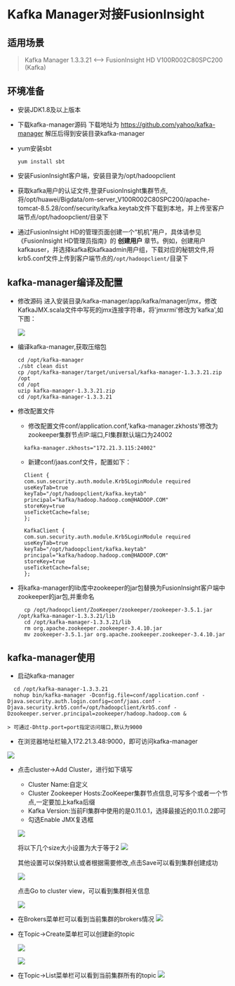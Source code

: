 # Kafka Manager对接FusionInsight

## 适用场景

> Kafka Manager 1.3.3.21 <--> FusionInsight HD V100R002C80SPC200 (Kafka)

## 环境准备
  * 安装JDK1.8及以上版本

  * 下载kafka-manager源码
    下载地址为 https://github.com/yahoo/kafka-manager
    解压后得到安装目录kafka-manager

  * yum安装sbt
      ```
      yum install sbt
      ```
  * 安装FusionInsight客户端，安装目录为/opt/hadoopclient

  * 获取kafka用户的认证文件,登录FusionInsight集群节点,将/opt/huawei/Bigdata/om-server_V100R002C80SPC200/apache-tomcat-8.5.28/conf/security/kafka.keytab文件下载到本地，并上传至客户端节点/opt/hadoopclient/目录下

  * 通过FusionInsight HD的管理页面创建一个“机机”用户，具体请参见《FusionInsight HD管理员指南》的 **创建用户** 章节。例如，创建用户kafkauser，并选择kafka和kafkaadmin用户组，下载对应的秘钥文件,将krb5.conf文件上传到客户端节点的`/opt/hadoopclient/`目录下

## kafka-manager编译及配置

  * 修改源码
    进入安装目录/kafka-manager/app/kafka/manager/jmx，修改KafkaJMX.scala文件中写死的jmx连接字符串，将'jmxrmi'修改为'kafka',如下图：

    ![](assets/Kafka_Manager/001.png)

  * 编译kafka-manager,获取压缩包
      ```
      cd /opt/kafka-manager
      ./sbt clean dist
      cp /opt/kafka-manager/target/universal/kafka-manager-1.3.3.21.zip /opt
      cd /opt
      uzip kafka-manager-1.3.3.21.zip
      cd /opt/kafka-manager-1.3.3.21      
      ```
  * 修改配置文件
    - 修改配置文件conf/application.conf,'kafka-manager.zkhosts'修改为zookeeper集群节点IP:端口,FI集群默认端口为24002
    ```
      kafka-manager.zkhosts="172.21.3.115:24002"
    ```
    - 新建conf/jaas.conf文件，配置如下：
    ```
      Client {
      com.sun.security.auth.module.Krb5LoginModule required
      useKeyTab=true
      keyTab="/opt/hadoopclient/kafka.keytab"
      principal="kafka/hadoop.hadoop.com@HADOOP.COM"
      storeKey=true
      useTicketCache=false;
      };

      KafkaClient {
      com.sun.security.auth.module.Krb5LoginModule required
      useKeyTab=true
      keyTab="/opt/hadoopclient/kafka.keytab"
      principal="kafka/hadoop.hadoop.com@HADOOP.COM"
      storeKey=true
      useTicketCache=false;
      };
    ```

  * 将kafka-manager的lib库中zookeeper的jar包替换为FusionInsight客户端中zookeeper的jar包,并重命名
    ```
      cp /opt/hadoopclient/ZooKeeper/zookeeper/zookeeper-3.5.1.jar /opt/kafka-manager-1.3.3.21/lib
      cd /opt/kafka-manager-1.3.3.21/lib
      rm org.apache.zookeeper.zookeeper-3.4.10.jar
      mv zookeeper-3.5.1.jar org.apache.zookeeper.zookeeper-3.4.10.jar
    ```

## kafka-manager使用
  * 启动kafka-manager
  ```
    cd /opt/kafka-manager-1.3.3.21
    nohup bin/kafka-manager -Dconfig.file=conf/application.conf -Djava.security.auth.login.config=conf/jaas.conf -Djava.security.krb5.conf=/opt/hadoopclient/krb5.conf -Dzookeeper.server.principal=zookeeper/hadoop.hadoop.com &
  ```
    > 可通过-Dhttp.port=port指定访问端口,默认为9000

  * 在浏览器地址栏输入172.21.3.48:9000，即可访问kafka-manager

  ![](assets/Kafka_Manager/002.png)

  * 点击cluster->Add Cluster，进行如下填写
    - Cluster Name:自定义
    - Cluster Zookeeper Hosts:ZooKeeper集群节点信息,可写多个或者一个节点,一定要加上kafka后缀
    - Kafka Version:当前FI集群中使用的是0.11.0.1，选择最接近的0.11.0.2即可
    - 勾选Enable JMX复选框

    ![](assets/Kafka_Manager/003.png)

    将以下几个size大小设置为大于等于2
    ![](assets/Kafka_Manager/004.png)

    其他设置可以保持默认或者根据需要修改,点击Save可以看到集群创建成功

    ![](assets/Kafka_Manager/005.png)

    点击Go to cluster view，可以看到集群相关信息

    ![](assets/Kafka_Manager/006.png)

 * 在Brokers菜单栏可以看到当前集群的brokers情况
    ![](assets/Kafka_Manager/007.png)

 * 在Topic->Create菜单栏可以创建新的topic

    ![](assets/Kafka_Manager/008.png)

    ![](assets/Kafka_Manager/009.png)

 * 在Topic->List菜单栏可以看到当前集群所有的topic
    ![](assets/Kafka_Manager/010.png)
